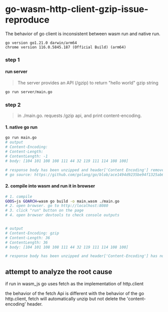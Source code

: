 # go-wasm-http-client-gzip-issue-reproduce
The behavior of go client is inconsistent between wasm run and native run.

```
go version go1.21.0 darwin/arm64
chrome version 116.0.5845.187 (Official Build) (arm64)
```
### step 1
#### run server
> The server provides an API (/gzip) to return "hello world" gzip string 
```sh
go run server/main.go
```

### step 2
> in ./main.go. requests /gzip api, and print content-encoding.
#### 1. native go run
```sh
go run main.go
# output
# Content-Encoding: 
# Content-Length: 
# ContentLength: -1
# body: [104 101 108 108 111 44 32 119 111 114 108 100]

# response body has been unzipped and header['Content Encoding'] removed
# go source: https://github.com/golang/go/blob/ace1494d9235be94f1325ab6e45105a446b3224c/src/net/http/transport.go#L2245
```

#### 2. compile into wasm and run it in browser
```sh
# 1. compile
GOOS=js GOARCH=wasm go build -o main.wasm ./main.go
# 2. open browser. go to http://localhost:8080
# 3. click "run" button on the page
# 4. open browser devtools to check console outputs


# output
# Content-Encoding: gzip
# Content-Length: 36
# ContentLength: 36
# body: [104 101 108 108 111 44 32 119 111 114 108 100]

# response body has been unzipped and header['Content-Encoding'] has not been deleted
```


## attempt to analyze the root cause
if run in wasm_js go uses fetch as the implementation of http.client

the behavior of the fetch Api is different with the behavior of the go http.client, fetch will automatically unzip but not delete the 'content-encoding' header.
